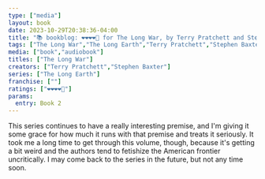 ```yaml
---
type: ["media"]
layout: book
date: 2023-10-29T20:38:36-04:00
title: "📚 bookblog: ❤️❤️❤️❤️🖤 for The Long War, by Terry Pratchett and Stephen Baxter"
tags: ["The Long War","The Long Earth","Terry Pratchett","Stephen Baxter"]
media: ["book","audiobook"]
titles: ["The Long War"]
creators: ["Terry Pratchett","Stephen Baxter"]
series: ["The Long Earth"]
franchise: [""]
ratings: ["❤️❤️❤️❤️🖤"]
params:
  entry: Book 2
---
```


This series continues to have a really interesting premise, and I'm giving it some grace for how much it runs with that premise and treats it seriously. It took me a long time to get through this volume, though, because it's getting a bit weird and the authors tend to fetishize the American frontier uncritically. I may come back to the series in the future, but not any time soon.
